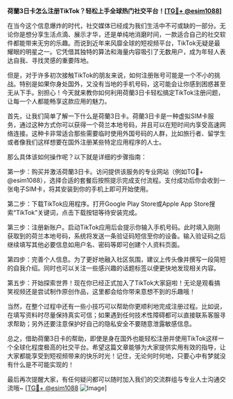 **荷蘭3日卡怎么注册TikTok？轻松上手全球热门社交平台！[[TG💪+ @esim1088](https://t.me/s/esim1088)]**

在当今这个信息爆炸的时代，社交媒体已经成为我们生活中不可或缺的一部分。无论你是想分享生活点滴、展示才华，还是单纯地消磨时间，一款适合自己的社交软件都能带来无穷的乐趣。而说到近年来风靡全球的短视频平台，TikTok无疑是最耀眼的明星之一。它凭借其独特的算法和海量内容吸引了无数用户，成为年轻人表达自我、寻找灵感的重要阵地。

但是，对于许多初次接触TikTok的朋友来说，如何注册账号可能是一个不小的挑战。特别是如果你身处国外，又没有当地的手机号码，这可能会让你感到困惑甚至无从下手。别担心！今天就来教你如何利用荷蘭3日卡轻松搞定TikTok注册问题，让每一个人都能畅享这款应用的魅力。

首先，让我们简单了解一下什么是荷蘭3日卡。荷蘭3日卡是一种虚拟SIM卡服务，通过这种方式你可以获得一个荷兰本地号码，并且可以在短时间内享受高速网络连接。这种卡非常适合那些需要临时使用外国号码的人群，比如旅行者、留学生或者像我们这样想要在国外注册某些特定应用程序的人士。

那么具体该如何操作呢？以下就是详细的步骤指南：

第一步：购买并激活荷蘭3日卡。访问提供该服务的专业网站（例如TG💪+ @esim1088），选择合适的套餐后按照提示完成支付流程。支付成功后你会收到一张电子SIM卡，将其安装到你的手机上即可开始使用。

第二步：下载TikTok应用程序。打开Google Play Store或Apple App Store搜索“TikTok”关键词，点击下载按钮等待安装完成。

第三步：注册新账户。启动TikTok应用后会提示你输入手机号码。此时填入刚刚获取到的荷兰本地号码，系统将发送一条验证码短信至你的设备。输入验证码之后继续填写其他必要信息如用户名、密码等即可创建个人资料页面。

第四步：完善个人信息。为了更好地融入社区氛围，建议上传头像并撰写一段简短的自我介绍。同时也可以关注一些感兴趣的话题标签以便更快地发现相关内容。

第五步：开始探索世界！现在你已经正式加入了TikTok大家庭啦！无论是观看搞笑视频还是尝试制作原创作品，这里都会给你带来意想不到的乐趣哦！

当然，在整个过程中还有一些小技巧可以帮助你更顺利地完成注册过程。比如说，在填写资料时尽量保持真实可信；如果遇到任何技术性障碍都可以直接联系客服寻求帮助；另外还要注意保护好自己的隐私安全不要随意泄露敏感信息。

总之，借助荷蘭3日卡的帮助，即使是身在国外也能轻松注册并使用TikTok这样一个全球化程度极高的社交平台。希望这篇文章能够为大家提供实用有效的指导，让大家都能享受到短视频带来的快乐时光！记住，无论何时何地，只要心中有梦就没有什么是不可能实现的！

最后再次提醒大家，有任何疑问都可以随时加入我们的交流群组与专业人士沟通交流哦~ [[TG💪+ @esim1088](https://t.me/s/esim1088) ![Image](https://i.postimg.cc/4NQfJmqS/Snipaste-2025-05-13-00-14-12.png)]